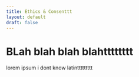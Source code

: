 ```yaml
---
title: Ethics & Consenttt
layout: default
draft: false
---
```


# BLah blah blah blahtttttttt

lorem ipsum i dont know latinttttttttt